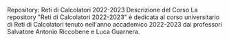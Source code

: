 
Repository: Reti di Calcolatori 2022-2023
Descrizione del Corso
La repository "Reti di Calcolatori 2022-2023" è dedicata al corso universitario di Reti di Calcolatori tenuto nell'anno accademico 2022-2023 dai professori Salvatore Antonio Riccobene e Luca Guarnera.
